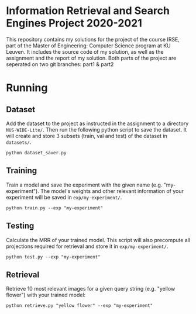# Information Retrieval and Search Engines Project 2020-2021

This repository contains my solutions for the project of the course IRSE,
part of the Master of Engineering: Computer Science program at KU Leuven.
It includes the source code of my solution, as well as the assignment and 
the report of my solution. Both parts of the project are seperated on two
git branches: part1 & part2

# Running

## Dataset

Add the dataset to the project as instructed in the assignment to a
directory `NUS-WIDE-Lite/`. Then run the following python script to save
the dataset. It will create and store 3 subsets (train, val and test) of 
the dataset in `datasets/`.

```
python dataset_saver.py
```

## Training

Train a model and save the experiment with the given name 
(e.g. "my-experiment"). The model's weights and other relevant information 
of your experiment will be saved in `exp/my-experiment/`.

```
python train.py --exp "my-experiment"
```

## Testing

Calculate the MRR of your trained model. This script will also precompute 
all projections required for retrieval and store it in `exp/my-experiment/`.

```
python test.py --exp "my-experiment"
```

## Retrieval

Retrieve 10 most relevant images for a given query string 
(e.g. "yellow flower") with your trained model:

```
python retrieve.py "yellow flower" --exp "my-experiment"
```
